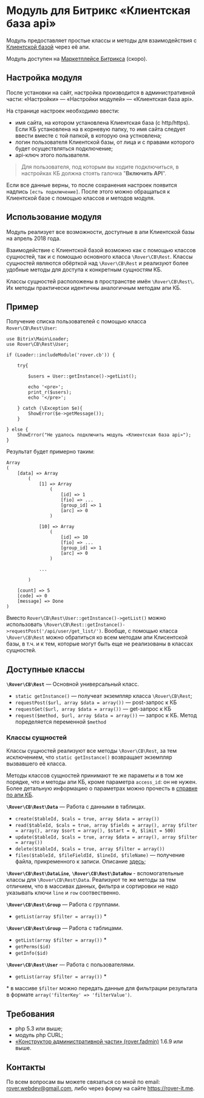 # Модуль для Битрикс «Клиентская база api»
Модуль предоставляет простые классы и методы для взаимодействия с [Клиентской базой](https://clientbase.ru) через её апи.

Модуль доступен на [Маркетплейсе Битрикса](https://marketplace.1c-bitrix.ru/solutions/rover.cb/) (скоро).

## Настройка модуля
После установки на сайт, настройка производится в административной части: «Настройки» — «Настройки модулей» — «Клиентская база api».

На странице настроек необходимо ввести:

* имя сайта, на котором установлена Клиентская база (с http/https). Если КБ установлена на в корневую папку, то имя сайта следует ввести вместе с той папкой, в которую она устновлена;
* логин пользователя Клиентской базы, от лица и с правами которого будет осуществляться подключение;
* api-ключ этого пользвателя.

> Для пользователя, под которым вы ходите подключиться, в настройках КБ должна стоять галочка "<b>Включить API</b>".

Если все данные верны, то после сохранения настроек появится надпись `[есть подключение]`. После этого можно обращаться к Клиентской базе с помощью классов и методов модуля.

## Использование модуля
Модуль реализует все возможности, доступные в апи Клиентской базы на апрель 2018 года. 

Взаимодействие с Клиентской базой возможно как с помощью классов сущностей, так и с помощью основного класса `\Rover\CB\Rest`. Классы сущностей являются обёрткой над `\Rover\CB\Rest` и реализуют более удобные методы для доступа к конкретным сущностям КБ.

Классы сущностей расположены в пространстве имён `\Rover\CB\Rest\`. Их методы практически идентичны аналогичным методам апи КБ.

## Пример
Получение списка пользователей с помощью класса `Rover\CB\Rest\User`:

    use Bitrix\Main\Loader;
    use Rover\CB\Rest\User;

    if (Loader::includeModule('rover.cb')) {
    
        try{
    
            $users = User::getInstance()->getList();
    
            echo '<pre>';
            print_r($users);
            echo '</pre>';
    
        } catch (\Exception $e){
            ShowError($e->getMessage());
        }
    
    } else {
        ShowError("Не удалось подключить модуль «Клиентская база api»");
    }
    
Результат будет примерно таким:

    Array
    (
        [data] => Array
            (
                [1] => Array
                    (
                        [id] => 1
                        [fio] => ...
                        [group_id] => 1
                        [arc] => 0
                    )
    
                [10] => Array
                    (
                        [id] => 10
                        [fio] => ...
                        [group_id] => 1
                        [arc] => 0
                    )
    
                ...
                
            )
    
        [count] => 5
        [code] => 0
        [message] => Done
    )
    
Вместо `Rover\CB\Rest\User::getInstance()->getList()` можно использовать `\Rover\CB\Rest::getInstance()->requestPost('/api/user/get_list/')`. Вообще, с помощью класса `\Rover\CB\Rest` можно обратиться ко всем методам апи Клисентской базы, в т.ч. и к тем, которые могут быть еще не реализованы в классах сущностей.

## Доступные классы

<b>`\Rover\CB\Rest`</b> — Основной универсальный класс.

* `static getInstance()` — получеат экземпляр класса `\Rover\CB\Rest`;
* `requestPost($url, array $data = array())` — post-запрос к КБ
* `requestGet($url, array $data = array())` — get-запрос к КБ
* `request($method, $url, array $data = array())` — запрос к КБ. Метод поределяется переменной `$method`

### Классы сущностей
Классы сущностей реализуют все методы `\Rover\CB\Rest`, за тем исключением, что `static getInstance()` возвращает экземпляр вызвавшего её класса.

Методы классов сущностей принимают те же параметы и в том же порядке, что и методы апи КБ, кроме параметра `access_id`: он не нужен. Более детальную информацию о параметрах можно прочесть в [справке по апи КБ](https://clientbase.ru/help/for_admin_16/api/).


<b>`\Rover\CB\Rest\Data`</b> — Работа с данными в таблицах.

* `create($tableId, $cals = true, array $data = array())`
* `read($tableId, $cals = true, array $fields = array(), array $filter = array(), array $sort = array(), $start = 0, $limit = 500)`
* `update($tableId, $cals = true, array $data = array(), array $filter = array())`
* `delete($tableId, $cals = true, array $filter = array())`
* `files($tableId, $fileFieldId, $lineId, $fileName)` — получение файла, прикременного к записи. Описание [здесь](https://clientbase.ru/help/for_admin_16/api/rabota_s_fajlami/poluchenie_fajlov/);


<b>`\Rover\CB\Rest\DataLine`</b>, <b>`\Rover\CB\Rest\DataRow`</b> - вспомогательные классы для `\Rover\CB\Rest\Data`. Реализуют те же методы за тем отличием, что в массивах данных, фильтра и сортировки не надо указывать ключи `line` и `row` соотвественно.


<b>`\Rover\CB\Rest\Group`</b> — Работа с группами.

* `getList(array $filter = array())` *


<b>`\Rover\CB\Rest\Group`</b> — Работа с таблицами.

* `getList(array $filter = array())` *
* `getPerms($id)`
* `getInfo($id)`


<b>`\Rover\CB\Rest\User`</b> — Работа с пользователями.

* `getList(array $filter = array())` *

\* в массиве `$filter` можно передать данные для фильтрации результата в формате `array('filterKey' => 'filterValue')`.

## Требования	
* php 5.3 или выше;
* модуль php CURL;
* [«Конструктор административной части» (rover.fadmin)](https://github.com/pavelshulaev/fadmin) 1.6.9 или выше.

## Контакты
По всем вопросам вы можете связаться со мной по email: rover.webdev@gmail.com, либо через форму на сайте https://rover-it.me.